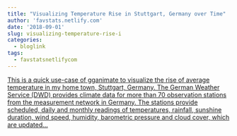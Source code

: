 ```yaml
---
title: "Visualizing Temperature Rise in Stuttgart, Germany over Time"
author: 'favstats.netlify.com'
date: '2018-09-01'
slug: visualizing-temperature-rise-i
categories:
  - bloglink
tags:
  - favstatsnetlifycom
---
```


[This is a quick use-case of gganimate to visualize the rise of average temperature in my home town, Stuttgart, Germany. The German Weather Service (DWD) provides climate data for more than 70 observation stations from the measurement network in Germany. The stations provide scheduled, daily and monthly readings of temperatures, rainfall, sunshine duration, wind speed, humidity, barometric pressure and cloud cover, which are updated...<click to read more>](https://favstats.netlify.com/post/temperature_viz/)

